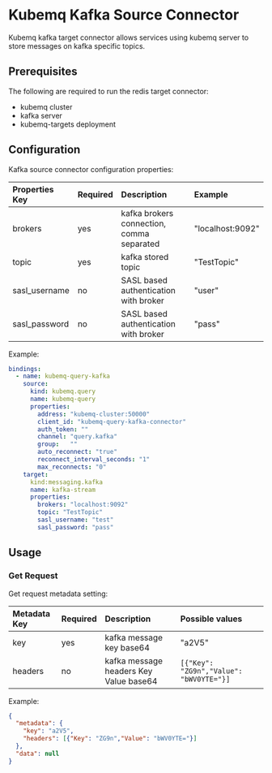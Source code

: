 # Kubemq Kafka Source Connector

Kubemq kafka target connector allows services using kubemq server to store messages on kafka specific topics.

## Prerequisites
The following are required to run the redis target connector:

- kubemq cluster
- kafka server
- kubemq-targets deployment

## Configuration

Kafka source connector configuration properties:

| Properties Key | Required | Description                                | Example          |
|:---------------|:---------|:-------------------------------------------|:-----------------|
| brokers        | yes      | kafka brokers connection, comma separated  | "localhost:9092" |
| topic          | yes      | kafka stored topic                         | "TestTopic"      |
| sasl_username  | no       | SASL based authentication with broker      | "user"           |
| sasl_password  | no       | SASL based authentication with broker      | "pass"           |

Example:

```yaml
bindings:
  - name: kubemq-query-kafka
    source:
      kind: kubemq.query
      name: kubemq-query
      properties:
        address: "kubemq-cluster:50000"
        client_id: "kubemq-query-kafka-connector"
        auth_token: ""
        channel: "query.kafka"
        group:   ""
        auto_reconnect: "true"
        reconnect_interval_seconds: "1"
        max_reconnects: "0"
    target:
      kind:messaging.kafka
      name: kafka-stream
      properties:
        brokers: "localhost:9092"
        topic: "TestTopic"
        sasl_username: "test"
        sasl_password: "pass"
```

## Usage

### Get Request

Get request metadata setting:

| Metadata Key | Required | Description                             | Possible values                         |
|:-------------|:---------|:----------------------------------------|:----------------------------------------|
| key          | yes      | kafka message key base64                | "a2V5"                                  |
| headers      | no       | kafka message headers Key Value base64 | `[{"Key": "ZG9n","Value": "bWV0YTE="}]` |


Example:

```json
{
  "metadata": {
    "key": "a2V5",
    "headers": [{"Key": "ZG9n","Value": "bWV0YTE="}]
  },
  "data": null
}
```
